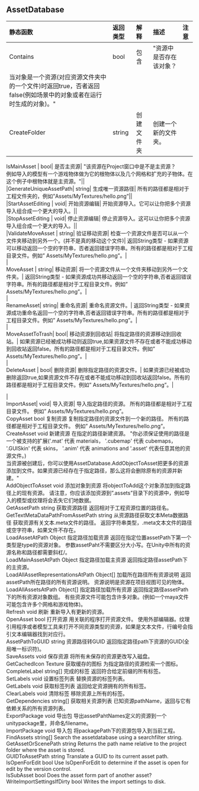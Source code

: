 ## AssetDatabase

|静态函数|返回类型|解释|描述|注意|
|:---|:---|:---|:---|:---|
|Contains|bool|包含|"资源中是否存在该对象？|
当对象是一个资源(对应资源文件夹中的一个文件)时返回true，否者返回false(例如场景中的对象或者在运行时生成的对象)。"||  
|CreateFolder|string|创建文件夹|创建一个新的文件夹。|||  
IsMainAsset \|    bool\|    是否主资源\|    "该资源在Project窗口中是不是主资源？  
例如导入的模型有一个游戏物体做为它的根物体以及几个网格和扩充的子物体。在这个例子中根物体就是主资源。"\|\|  
\|GenerateUniqueAssetPath\|    string\|    生成唯一资源路径\|    所有的路径都是相对于工程文件夹的，例如”Assets/MyTextures/hello.png”\|\|  
\|StartAssetEditing \|    void\|    开始资源编辑\|    开始资源导入。它可以让你把多个资源导入组合成一个更大的导入。\|\|  
\|StopAssetEditing \|    void\|    停止资源编辑\|    停止资源导入。这可以让你把多个资源导入组合成一个更大的导入。\|\|  
\|ValidateMoveAsset \|    string\|    验证移动资源\|    检查一个资源文件是否可以从一个文件夹移动到另外一个。\(并不是真的移动这个文件\)\|    返回String类型 - 如果资源可以移动返回一个空的字符串，否者返回错误字符串。所有的路径都是相对于工程目录文件。例如” Assets/MyTextures/hello.png”。\|  
\|  
MoveAsset \|    string\|    移动资源\|    将一个资源文件从一个文件夹移动到另外一个文件夹。\|    返回String类型 - 如果资源成功共移动返回一个空的字符串,否者返回错误字符串。所有的路径都是相对于工程目录文件。例如” Assets/MyTextures/hello.png”。\|  
\|  
RenameAsset\|    string\|    重命名资源\|    重命名资源文件。\|    返回String类型 - 如果资源成功重命名返回一个空的字符串,否者返回错误字符串。所有的路径都是相对于工程目录文件。例如” Assets/MyTextures/hello.png”。\|  
\|  
MoveAssetToTrash\|    bool\|    移动资源到回收站\|    将指定路径的资源移动到回收站。\|    如果资源已经被成功移动则返回true,如果资源文件不存在或者不能成功移动到回收站返回false。所有的路径都是相对于工程目录文件。例如” Assets/MyTextures/hello.png”。\|  
\|  
DeleteAsset \|    bool\|    删除资源\|    删除指定路径的资源文件。\|    如果资源已经被成功删除返回true,如果资源文件不存在或者不能成功移动到回收站返回false。所有的路径都是相对于工程目录文件。例如” Assets/MyTextures/hello.png”。\|

\|  
ImportAsset\|    void\|    导入资源\|    导入指定路径的资源。    所有的路径都是相对于工程目录文件。 例如” Assets/MyTextures/hello.png”。  
CopyAsset     bool    复制资源    复制指定路径的资源文件到一个新的路径。    所有的路径都是相对于工程目录文件。 例如” Assets/MyTextures/hello.png”。  
CreateAsset     void    新建资源    在指定的路径新建资源。    "你必须保证使用的路径是一个被支持的扩展\('.mat' 代表 materials， '.cubemap' 代表 cubemaps， '.GUISkin' 代表 skins， '.anim' 代表 animations and '.asset' 代表任意其他的资源文件。\)  
当资源被创建后，你可以使用AssetDatabase.AddObjectToAsset把更多的资源添加到文件。如果资源已经存在于指定路径，那么这将会删除原有的资源并新建。"  
AddObjectToAsset     void    添加对象到资源    将objectToAdd这个对象添加到指定路径上的现有资源。    请注意，你应该添加资源到”.assets”目录下的资源中，例如导入的模型或纹理将会丢失它们地数据。  
GetAssetPath     string    获取资源路径    返回相对于工程资源位置的路径名。  
GetTextMetaDataPathFromAssetPath     string    从资源路径获取文本Meta数据路径    获取资源有关文本.meta文件的路径。    返回字符串类型，.meta文本文件的路径或空字符串，如果文件不存在。  
LoadAssetAtPath     Object    指定路径加载资源    返回在指定位置assetPath下第一个类型是type的资源对象。    参数assetPaht不需要区分大小写。在Unity中所有的资源名称和路径都需要斜杠/。  
LoadMainAssetAtPath     Object    指定路径加载主资源    返回指定路径assetPath下的主资源。  
LoadAllAssetRepresentationsAtPath     Object\[\]    加载所在路径所有资源说明    返回assetPath所在路径的所有资源说明。    资源说明是资源在项目视图可见的物体。  
LoadAllAssetsAtPath     Object\[\]    指定路径加载所有资源    返回指定路径assetPath下的所有资源对象数组。    有些资源文件可能包含许多对象。\(例如一个maya文件可能包含许多个网格和游戏物体\)。  
Refresh     void    刷新    重新导入有更新的资源。  
OpenAsset     bool    打开资源    用关联的程序打开资源文件。    使用外部编辑器。纹理引用程序或者模型工具来打开不同资源类型的资源，如果是文本文件，行编号会指引文本编辑器找到对应行。  
AssetPathToGUID    string    资源路径转GUID    返回指定路径path下资源的GUID\(全局唯一标识符\)。  
SaveAssets     void    保存资源    将所有未保存的资源更改写入磁盘。  
GetCachedIcon     Texture    获取缓存的图标    为指定路径的资源检索一个图标。  
CompleteLabel     string\[\]    完成的标签    返回符合给定前缀的所有标签。  
SetLabels     void    设置标签列表    替换资源的标签列表。  
GetLabels     void    获取标签列表    返回给定资源拥有的所有标签。  
ClearLabels     void    清除标签    移除资源上所有的标签。  
GetDependencies     string\[\]    获取相关资源列表    已知资源pathName，返回与它有依赖关系的所有资源列表。  
ExportPackage     void    导出包    导出assetPahtNames定义的资源到一个unitypackage里，并命名filename。  
ImportPackage     void    导入包    将packagePath下的资源包导入到当前工程。  
FindAssets    string\[\]        Search the assetdatabase using a searchfilter string.  
GetAssetOrScenePath    string        Returns the path name relative to the project folder where the asset is stored.  
GUIDToAssetPath    string        Translate a GUID to its current asset path.  
IsOpenForEdit    bool        Use IsOpenForEdit to determine if the asset is open for edit by the version control.  
IsSubAsset    bool        Does the asset form part of another asset?  
WriteImportSettingsIfDirty    bool        Writes the import settings to disk.

